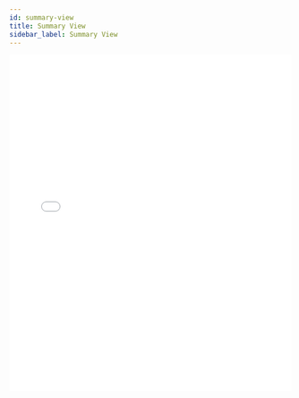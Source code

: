 ```yaml
---
id: summary-view
title: Summary View
sidebar_label: Summary View
---
```


<iframe src="//fast.wistia.net/embed/iframe/wq0p5c60n4?videoFoam=true"
allowtransparency="true" frameBorder="0" scrolling="no" className="wistia_embed"
name="wistia_embed" allowFullScreen  width="100%" height="600"></iframe>
<script src="//fast.wistia.net/assets/external/iframe-api-v1.js"></script>
<br/>